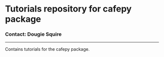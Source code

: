 # **Tutorials repository for cafepy package** #
### Contact: Dougie Squire ###

--------------------------
Contains tutorials for the cafepy package.
